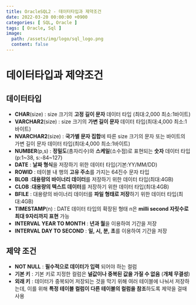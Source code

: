```yaml
---
title: OracleSQL2 - 데이터타입과 제약조건
date: 2022-03-20 00:00:00 +0900
categories: [ SQL, Oracle ]
tags: [ Oracle, Sql ]
image:
  path: /assets/img/logo/sql_logo.png
  content: false
---
```


# 데이터타입과 제약조건

## 데이터타입

- **CHAR**(size) : size 크기의 **고정 길이 문자** 데이터 타입 (최대:2,000 최소:1바이트)
- **VARCHAR2**(size) : size 크기의 **가변 길이 문자** 데이터 타입(최대:4,000 최소:1바이트)
- **NVARCHAR2**(size) : **국가별 문자 집합**에 따른 size 크기의 문자 또는 바이트의 가변 길이 문자 데이터 타입(최대:4,000 최소:1바이트)
- **NUMBER**(p,s) : **정밀도**(총자리수)와 **스케일**(소수점)로 표현되는 **숫자** 데이터 타입(p:1~38, s:-84~127)
- **DATE** : **날짜 형식**을 저장하기 위한 데이터 타입(기본:YY/MM/DD)
- **ROWID** : 테이블 내 행의 **고유 주소**를 가지는 64진수 문자 타입
- **BLOB** :**대용량의 바이너리 데이터**를 저장하기 위한 데이터 타입(최대:4GB)
- **CLOB** :**대용량의 텍스트 데이터**를 저장하기 위한 데이터 타입(최대:4GB)
- **BFILE** : 대용량의 바이너리 데이터를 **파일 형태로 저장**하기 위한 데이터 타입(최대:4GB)
- **TIMESTAMP**(n) : DATE 데이터 타입의 확장된 형태 n은 **milli second 자릿수로 최대 9자리까지 표현** 가능
- **INTERVAL** **YEAR TO MONTH** : **년과 월**을 이용하여 기간을 저장
- **INTERVAL** **DAY TO SECOND** : **일, 시, 분, 초**를 이용하여 기간을 저장

## 제약 조건

- **NOT NULL** : **필수적으로 데이터가 입력** 되어야 하는 컬럼
- **기본 키** : 기본 키로 지정한 컬럼은 **널값이나 중복된 값을 가질 수 없음** (**개체 무결성**)
- **외래 키** : 데이터가 중복되어 저장되는 것을 막기 위해 여러 테이블에 나눠서 저장하는데, 이를 위해 **특정 테이블 컬럼이 다른 테이블의 컬럼을 참조**하도록 제약을 걸때 사용
